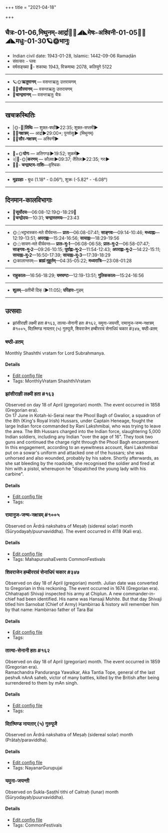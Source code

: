 +++
title = "2021-04-18"

+++
## चैत्रः-01-06,मिथुनम्-आर्द्रा🌛🌌◢◣मेषः-अश्विनी-01-05🌌🌞◢◣मधुः-01-30🪐🌞भानुः
- Indian civil date: 1943-01-28, Islamic: 1442-09-06 Ramaḍān
- संवत्सरः - प्लवः
- वर्षसङ्ख्या 🌛- शकाब्दः 1943, विक्रमाब्दः 2078, कलियुगे 5122
___________________
- 🪐🌞**ऋतुमानम्** — वसन्तऋतुः उत्तरायणम्
- 🌌🌞**सौरमानम्** — वसन्तऋतुः उत्तरायणम्
- 🌛**चान्द्रमानम्** — वसन्तऋतुः चैत्रः
___________________


## खचक्रस्थितिः
- |🌞-🌛|**तिथिः** — शुक्ल-षष्ठी►22:35; शुक्ल-सप्तमी►  
- 🌌🌛**नक्षत्रम्** — आर्द्रा►29:00*; पुनर्वसुः► (मिथुनम्)  
- 🌌🌞**सौर-नक्षत्रम्** — अश्विनी►  
___________________
- 🌛+🌞**योगः** — अतिगण्डः►19:52; सुकर्म►  
- २|🌛-🌞|**करणम्** — कौलवः►09:37; तैतिलः►22:35; गरः►  
- 🌌🌛- **चन्द्राष्टम-राशिः**—वृश्चिकः  
___________________
- **मूढग्रहाः** - बुधः (1.18° - 0.06°), शुक्रः (-5.82° - -6.08°)
___________________


## दिनमान-कालविभागाः
- 🌅**सूर्योदयः**—06:08-12:19🌞️-18:29🌇  
- 🌛**चन्द्रोदयः**—10:31; **चन्द्रास्तमयः**—23:43  
___________________
- 🌞⚝भट्टभास्कर-मते वीर्यवन्तः— **प्रातः**—06:08-07:41; **साङ्गवः**—09:14-10:46; **मध्याह्नः**—12:19-13:51; **अपराह्णः**—15:24-16:56; **सायाह्नः**—18:29-19:56  
- 🌞⚝सायण-मते वीर्यवन्तः— **प्रातः-मु॰1**—06:08-06:58; **प्रातः-मु॰2**—06:58-07:47; **साङ्गवः-मु॰2**—09:26-10:15; **पूर्वाह्णः-मु॰2**—11:54-12:43; **अपराह्णः-मु॰2**—14:22-15:11; **सायाह्नः-मु॰2**—16:50-17:39; **सायाह्नः-मु॰3**—17:39-18:29  
- 🌞कालान्तरम्— **ब्राह्मं मुहूर्तम्**—04:35-05:22; **मध्यरात्रिः**—23:08-01:28  
___________________
- **राहुकालः**—16:56-18:29; **यमघण्टः**—12:19-13:51; **गुलिककालः**—15:24-16:56  
___________________
- **शूलम्**—प्रतीची दिक् (►11:05); **परिहारः**–गुडम्  
___________________

## उत्सवाः
- झांसीराज्ञी लक्ष्मी हता #१६३, तात्या-सेनानी हतः #१६२, यमुना-जयन्ती, रामानुज-जन्म-नक्षत्रम् #१००५, विऱऩ्मिण्ड नायऩार् (५) गुरुपूजै, शिवराजेन हम्बीररावं सेनाधिपं चकार #३४७, षष्ठी-व्रतम्
### षष्ठी-व्रतम्

Monthly Shashthi vratam for Lord Subrahmanya.

#### Details
- [Edit config file](https://github.com/jyotisham/adyatithi/tree/master/devatA/kaumAra/description_only/SaSThI-vratam.toml)
- Tags: MonthlyVratam ShashthiVratam


### झांसीराज्ञी लक्ष्मी हता #१६३

Observed on day 18 of April (gregorian) month. The event occurred in 1858 (Gregorian era).  
On 17 June in Kotah-ki-Serai near the Phool Bagh of Gwalior, a squadron of the 8th (King's Royal Irish) Hussars, under Captain Heneage, fought the large Indian force commanded by Rani Lakshmibai, who was trying to leave the area. The 8th Hussars charged into the Indian force, slaughtering 5,000 Indian soldiers, including any Indian "over the age of 16". They took two guns and continued the charge right through the Phool Bagh encampment. In this engagement, according to an eyewitness account, Rani Lakshmibai put on a sowar's uniform and attacked one of the hussars; she was unhorsed and also wounded, probably by his sabre. Shortly afterwards, as she sat bleeding by the roadside, she recognised the soldier and fired at him with a pistol, whereupon he "dispatched the young lady with his carbine".


#### Details
- [Edit config file](https://github.com/jyotisham/adyatithi/tree/master/mahApuruSha/xatra-later/gregorian/day/04/18/laxmI-rAjJNI_hatA.toml)
- Tags: 


### रामानुज-जन्म-नक्षत्रम् #१००५

Observed on Ārdrā nakshatra of Meṣaḥ (sidereal solar) month (Sūryodayaḥ/puurvaviddha). The event occurred in 4118 (Kali era).  


#### Details
- [Edit config file](https://github.com/jyotisham/adyatithi/tree/master/mahApuruSha/vaiShNava-misc/sidereal_solar_month/nakshatra/01/06/rAmAnuja-janma-nakSatram.toml)
- Tags: MahapurushaEvents CommonFestivals


### शिवराजेन हम्बीररावं सेनाधिपं चकार #३४७

Observed on day 18 of April (gregorian) month. Julian date was converted to Gregorian in this reckoning. The event occurred in 1674 (Gregorian era).  
Chhatrapati Shivaji inspected his army at Chiplun. A new commander-in-chief had been identified. His name was Hansaji Mohite. But that day Shivaji titled him Sarnobat (Chief of Army) Hambirrao & history will remember him by that name: Hambirrao father of Tara Bai

#### Details
- [Edit config file](https://github.com/jyotisham/adyatithi/tree/master/mahApuruSha/xatra-later/gregorian/day/04/18/shivarAjena_hambIrarAvaM_senAdhipaM_cakAra.toml)
- Tags: 


### तात्या-सेनानी हतः #१६२

Observed on day 18 of April (gregorian) month. The event occurred in 1859 (Gregorian era).  
Ramachandra Panduranga Yawalkar, Aka Tantia Tope, general of the last peshvA nAnA saheb, victor of many battles, killed by the British after being surrendered to them by mAn singh.


#### Details
- [Edit config file](https://github.com/jyotisham/adyatithi/tree/master/mahApuruSha/xatra-later/gregorian/day/04/18/tAntyA_hataH.toml)
- Tags: 


### विऱऩ्मिण्ड नायऩार् (५) गुरुपूजै

Observed on Ārdrā nakshatra of Meṣaḥ (sidereal solar) month (Prātaḥ/paraviddha). 

#### Details
- [Edit config file](https://github.com/jyotisham/adyatithi/tree/master/mahApuruSha/nAyanAr/sidereal_solar_month/nakshatra/01/06/vir2an2miNDa%20nAyan2Ar%20%285%29%20gurupUjai.toml)
- Tags: NayanarGurupujai


### यमुना-जयन्ती

Observed on Śukla-Ṣaṣṭhī tithi of Caitraḥ (lunar) month (Sūryodayaḥ/puurvaviddha). 

#### Details
- [Edit config file](https://github.com/jyotisham/adyatithi/tree/master/devatA/nadI/lunar_month/tithi/01/06/yamunA~jayantI.toml)
- Tags: CommonFestivals


